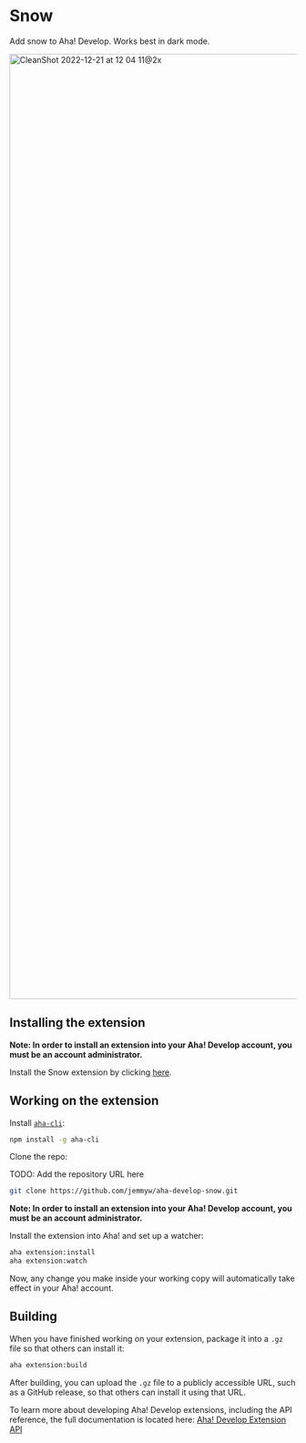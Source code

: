 # Snow

Add snow to Aha! Develop. Works best in dark mode.

<img width="1660" alt="CleanShot 2022-12-21 at 12 04 11@2x" src="https://user-images.githubusercontent.com/8016/208783145-33b01c18-d464-4015-a0f1-499fa7ad6f7d.png">

## Installing the extension

**Note: In order to install an extension into your Aha! Develop account, you must be an account administrator.**

Install the Snow extension by clicking [here](https://secure.aha.io/settings/account/extensions/install?url=https://github.com/jemmyw/aha-develop-snow/releases/download/v1.0.0/jemmyw.snow-v1.0.0.gz).

## Working on the extension

Install [`aha-cli`](https://github.com/aha-app/aha-cli):

```sh
npm install -g aha-cli
```

Clone the repo:

TODO: Add the repository URL here
```sh
git clone https://github.com/jemmyw/aha-develop-snow.git
```

**Note: In order to install an extension into your Aha! Develop account, you must be an account administrator.**

Install the extension into Aha! and set up a watcher:

```sh
aha extension:install
aha extension:watch
```

Now, any change you make inside your working copy will automatically take effect in your Aha! account.

## Building

When you have finished working on your extension, package it into a `.gz` file so that others can install it:

```sh
aha extension:build
```

After building, you can upload the `.gz` file to a publicly accessible URL, such as a GitHub release, so that others can install it using that URL.

To learn more about developing Aha! Develop extensions, including the API reference, the full documentation is located here: [Aha! Develop Extension API](https://www.aha.io/support/develop/extensions)
